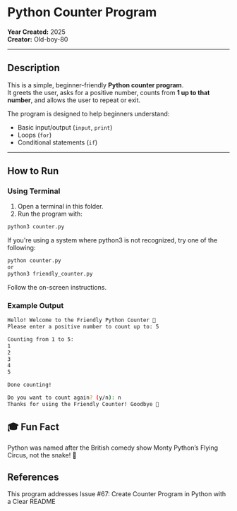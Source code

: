 # Python Counter Program

**Year Created:** 2025  
**Creator:** Old-boy-80  

---

## Description
This is a simple, beginner-friendly **Python counter program**.  
It greets the user, asks for a positive number, counts from **1 up to that number**, and allows the user to repeat or exit.  

The program is designed to help beginners understand:  
- Basic input/output (`input`, `print`)  
- Loops (`for`)  
- Conditional statements (`if`)  

---

## How to Run

### Using Terminal

1. Open a terminal in this folder.
2. Run the program with:

```bash
python3 counter.py
```
If you're using a system where python3 is not recognized, try one of the following:
```bash
python counter.py
or
python3 friendly_counter.py
```

Follow the on-screen instructions.
### Example Output
```bash
Hello! Welcome to the Friendly Python Counter 👋
Please enter a positive number to count up to: 5

Counting from 1 to 5:
1
2
3
4
5

Done counting!

Do you want to count again? (y/n): n
Thanks for using the Friendly Counter! Goodbye 👋
```

## 🎓 Fun Fact
Python was named after the British comedy show Monty Python’s Flying Circus, not the snake! 🐍

## References
This program addresses Issue #67: Create Counter Program in Python with a Clear README